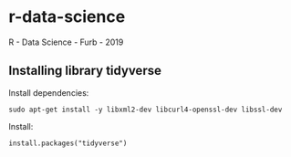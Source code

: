 # r-data-science
R - Data Science - Furb - 2019

## Installing library tidyverse

Install dependencies:
```
sudo apt-get install -y libxml2-dev libcurl4-openssl-dev libssl-dev
``` 
Install:
```
install.packages("tidyverse")
```
